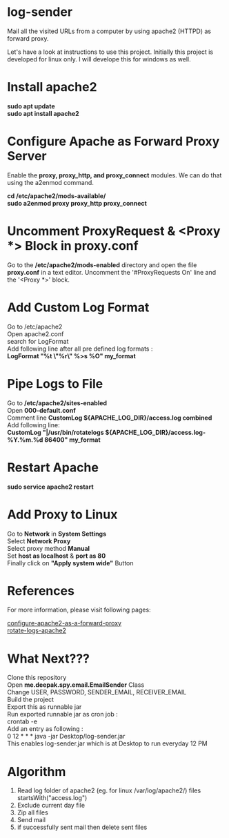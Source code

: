 # log-sender
Mail all the visited URLs from a computer by using apache2 (HTTPD) as forward proxy.

Let's have a look at instructions to use this project. Initially this project is developed for linux only. I will develope this for windows as well.

# Install apache2
**sudo apt update**<br/>
**sudo apt install apache2**

# Configure Apache as Forward Proxy Server
Enable the **proxy, proxy_http, and proxy_connect** modules. We can do that using the a2enmod command.

**cd /etc/apache2/mods-available/**<br/>
**sudo a2enmod proxy proxy\_http proxy\_connect**

# Uncomment ProxyRequest & <Proxy *> Block in proxy.conf
Go to the **/etc/apache2/mods-enabled** directory and open the file **proxy.conf** in a text editor. Uncomment the '#ProxyRequests On' line and the '<Proxy *>' block.

# Add Custom Log Format
Go to /etc/apache2<br/>
Open apache2.conf<br/>
search for LogFormat<br/>
Add following line after all pre defined log formats :<br/>
**LogFormat "%t \\"%r\\" %>s %O" my_format**

# Pipe Logs to File
Go to **/etc/apache2/sites-enabled**<br/>
Open **000-default.conf**<br/>
Comment line **CustomLog ${APACHE\_LOG\_DIR}/access.log combined**<br/>
Add following line:<br/>
**CustomLog "|/usr/bin/rotatelogs ${APACHE_LOG_DIR}/access.log-%Y.%m.%d 86400" my_format**

# Restart Apache
**sudo service apache2 restart**

# Add Proxy to Linux
Go to **Network** in **System Settings**<br/>
Select **Network Proxy**<br/>
Select proxy method **Manual**<br/>
Set **host as localhost** & **port as 80**<br/>
Finally click on **"Apply system wide"** Button

# References
For more information, please visit following pages:

[configure-apache2-as-a-forward-proxy](https://geek-university.com/apache/configure-apache-as-a-forward-proxy/)<br/>
[rotate-logs-apache2](https://httpd.apache.org/docs/2.4/logs.html)

# What Next???
Clone this repository<br/>
Open **me.deepak.spy.email.EmailSender** Class<br/>
Change USER, PASSWORD, SENDER\_EMAIL, RECEIVER\_EMAIL<br/>
Build the project<br/>
Export this as runnable jar<br/>
Run exported runnable jar as cron job :<br/>
crontab -e<br/>
Add an entry as following :<br/>
0 12 * * * java -jar Desktop/log-sender.jar<br/>
This enables log-sender.jar which is at Desktop to run everyday 12 PM

# Algorithm
1. Read log folder of apache2 (eg. for linux /var/log/apache2/) files startsWith("access.log")
2. Exclude current day file
3. Zip all files
4. Send mail
5. if successfully sent mail then delete sent files
